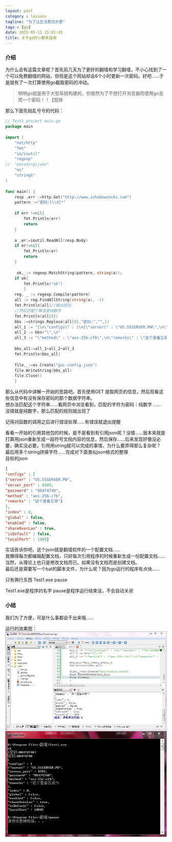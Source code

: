 ```yaml
---
layout: post
category : lessons
tagline: "为了让生活更加方便"
tags : [go]
date: 2015-05-11 15:01:45
title: 关于go的小脚本运用
---
```



### 介绍   
为什么会有这篇文章呢？首先前几天为了更好的翻墙和学习翻墙，不小心找到了一个可以免费翻墙的网站，但但是这个网站却会6个小时更新一次密码。好吧……于是就有了一次打算使用go截取密码的冲动。   

> 明明go就是用于大型系统构建的，你居然为了不想打开浏览器而使用go去爬一个密码！！【怒摔    
  
  那么下面先贴乱兮兮的代码：
```go
// Test1 project main.go
package main

import (
	"net/http"
	"fmt"
	"io/ioutil"
	"regexp"
//	"encoding/json"
	"os"
	"strings"
)
 
func main() {
   	resp ,err :=http.Get("http://www.ishadowsocks.com")
	pattern :="密码:[\\d]*"
	
	if err !=nil{
		fmt.Println(err)
		return
	}

	a ,er:=ioutil.ReadAll(resp.Body)
	if er!=nil{
		fmt.Println(er)
		return
	}

	 ok,_:= regexp.MatchString(pattern, string(a));
	if ok{
		fmt.Println("ok")
		}
	reg, _ := regexp.Compile(pattern)
    all := reg.FindAllString(string(a), -1)
    fmt.Println(all)//输出密码
	//然后匹配个算法是纯数字
	fmt.Println(all[0])
	bbs :=strings.Replace(all[0],"密码:","",1)
	all_1 := "{\n\"configs\" : [\n{\"server\" : \"US.SSSERVER.PW\",\n\"server_port\" : 8989,\n\"password\" : \""
	all_2 := bbs+"\",\n"
	all_3 := "\"method\" : \"aes-256-cfb\",\n\"remarks\" : \"这个是备忘录\"}\n],\n\"index\" : 0,\n\"global\" : false,\n\"enabled\" : false,\n\"shareOverLan\" : true,\n\"isDefault\" : false,\n\"localPort\" : 1080}"
	
	bbs_all:=all_1+all_2+all_3
	fmt.Println(bbs_all)
	
	file,_:=os.Create("gui-config.json")
	file.WriteString(bbs_all)
	file.Close()
	}
```

那么从代码中讲解一开始的思路吧。首先使用GET 提取网页的信息，然后观看这些信息中有没有保存密码的那个数据字符串。   
想办法匹配这个字符串……看网页中浏览看到，匹配的字符为密码：纯数字 …… 没错就是纯数字，那么匹配的规则就出现了    

记得对函数的调用之后进行错误处理……有错误就退出提醒   
   
看看一开始的引用其他包的时候，是不是看到有引用json呢？没错……我本来就是打算用json重新生成一段符号文档内容的信息，然后保存……后来发现好像没必要，确实没必要。引用用string就可以完成的事情，为什么要弄得那么复杂呢？   
    最后用多个string拼揍字符……完成对下面类似json格式的整理   
目标的json

```json
{
"configs" : [
{"server" : "US.SSSERVER.PW",
"server_port" : 8989,
"password" : "08474740",
"method" : "aes-256-cfb",
"remarks" : "这个是备忘录"}
],
"index" : 0,
"global" : false,
"enabled" : false,
"shareOverLan" : true,
"isDefault" : false,
"localPort" : 1080}
``` 

实话告诉你吧，这个json就是翻墙软件的一个配置文档……   
我懒得每次都编辑配置文档，只好每次引用程序的时候重新生成一份配置文档……   
当然，从理论上也只是修改文档而已。如果没有文档而是创建文档。   
最后还是需要写一个bat的脚本文件，为什么呢？因为go运行的程序有点快……   
   
   只有俩行东西
   Test1.exe
	pause

Test1.exe是程序的名字
pause是程序运行结束没，不会自动关闭   

### 小结   
我们为了方便，可是什么事都会干出来哦……
    
运行的效果图：
<img src="/assets/picture/20150511111350.png">    
<img src="/assets/picture/20150511111502.jpg">    